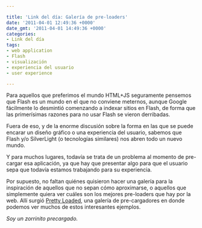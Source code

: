 ```yaml
---

title: 'Link del día: Galería de pre-loaders'
date: '2011-04-01 12:49:36 +0000'
date_gmt: '2011-04-01 14:49:36 +0000'
categories:
- Link del día
tags:
- web application
- Flash
- visualización
- experiencia del usuario
- user experience

---
```


Para aquellos que preferimos el mundo HTML+JS seguramente pensemos que Flash es un mundo en el que no conviene meternos, aunque Google fácilmente lo desmintió comenzando a indexar sitios en Flash, de forma que las primerísimas razones para no usar Flash se vieron derribadas.

Fuera de eso, y de la enorme discusión sobre la forma en las que se puede encarar un diseño gráfico o una experiencia del usuario, sabemos que Flash y/o SilverLight (o tecnologías similares) nos abren todo un nuevo mundo.

Y para muchos lugares, todavía se trata de un problema al momento de pre-cargar esa aplicación, ya que hay que presentar algo para que el usuario sepa que todavía estamos trabajando para su experiencia.

Por supuesto, no faltan quiénes quisieron hacer una galería para la inspiración de aquellos que no sepan cómo aproximarse, o aquellos que simplemente quiera ver cuáles son los mejores pre-loaders que hay por la web. Allí surgió [Pretty Loaded](http://www.prettyloaded.com/), una galería de pre-cargadores en donde podemos ver muchos de estos interesantes ejemplos.

_Soy un zorrinito precargado._
